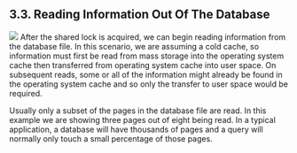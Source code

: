 ## 3\.3\.  Reading Information Out Of The Database


![](images/ac/commit-2.gif)
After the shared lock is acquired, we can begin reading
information from the database file. In this scenario, we
are assuming a cold cache, so information must first be
read from mass storage into the operating system cache then
transferred from operating system cache into user space.
On subsequent reads, some or all of the information might
already be found in the operating system cache and so only
the transfer to user space would be required.


Usually only a subset of the pages in the database file
are read. In this example we are showing three
pages out of eight being read. In a typical application, a
database will have thousands of pages and a query will normally
only touch a small percentage of those pages.


  


